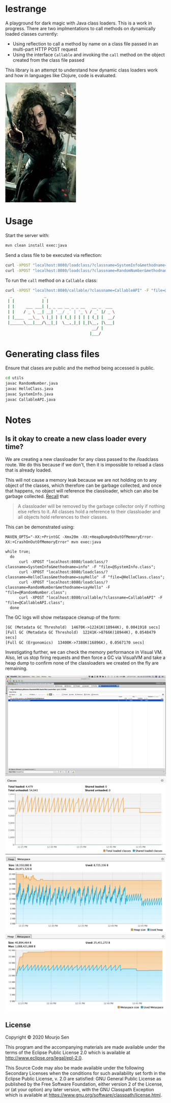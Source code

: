 # lestrange

A playground for dark magic with Java class loaders. This is a work in
progress. There are two implmentations to call methods on dynamically
loaded classes currently:
- Using reflection to call a method by name on a class file  passed in
  an multi-part HTTP POST request
- Using the interface `Callable` and invoking the `call` method on the
  object created from the class file passed

This library is an attempt to understand how dynamic class loaders
work and how in languages like Clojure, code is evaluated.

![Bellatrix](/utils/bella.png)


# Usage

Start the server with:
```bash
mvn clean install exec:java
```

Send a class file to be executed via reflection:
```bash
curl -XPOST "localhost:8080/loadclass/?classname=SystemInfo&methodname=info" -F "file=@SystemInfo.class"
curl -XPOST "localhost:8080/loadclass/?classname=RandomNumber&methodname=sayHello" -F "file=@RandomNumber.class"
```

To run the `call` method on a `Callable` class:
```bash
curl -XPOST "localhost:8080/callable/?classname=CallableAPI" -F "file=@CallableAPI.class"
  _              _
 | |            | |
 | |     ___ ___| |_ _ __ __ _ _ __   __ _  ___
 | |    / _ \ __| __| '__/ _` | '_ \ / _` |/ _ \
 | |____  __\__ \ |_| | | (_| | | | | (_| |  __/
 |______\___|___/\__|_|  \__,_|_| |_|\__, |\___|
                                      __/ |
                                     |___/
```

# Generating class files
Ensure that clases are public and the method being accessed is public.
```bash
cd utils
javac RandomNumber.java
javac HelloClass.java
javac SystemInfo.java
javac CallableAPI.java
```

# Notes

## Is it okay to create a new class loader every time?
We are creating a new classloader for any class passed to the
/loadclass route. We do this because if we don't, then it is
impossible to reload a class that is already loaded.

This will not cause a memory leak because we are not holding on to any
object of the classes, which therefore can be garbage collected, and
once that happens, no object will reference the classloader, which can
also be garbage collected. [Recall](https://www.dynatrace.com/resources/ebooks/javabook/class-loader-issues/) that:

> A classloader will be removed by the garbage collector only if nothing else refers to it. All classes hold a reference to their classloader and all objects hold references to their classes.


This can be demonstrated using:
```shell
MAVEN_OPTS="-XX:+PrintGC -Xmx20m -XX:+HeapDumpOnOutOfMemoryError-XX:+CrashOnOutOfMemoryError" mvn exec:java
```

```shell
while true;
  do
      curl -XPOST "localhost:8080/loadclass/?classname=SystemInfo&methodname=info" -F "file=@SystemInfo.class";
      curl -XPOST "localhost:8080/loadclass/?classname=HelloClass&methodname=sayHello" -F "file=@HelloClass.class";
      curl -XPOST "localhost:8080/loadclass/?classname=RandomNumber&methodname=sayHello" -F "file=@RandomNumber.class";
      curl -XPOST "localhost:8080/callable/?classname=CallableAPI" -F "file=@CallableAPI.class";
  done
```

The GC logs will show metaspace cleanup of the form:
```shell
[GC (Metadata GC Threshold)  14670K->12241K(18944K), 0.0041918 secs]
[Full GC (Metadata GC Threshold)  12241K->8766K(18944K), 0.0548479 secs]
[Full GC (Ergonomics)  13400K->7388K(16896K), 0.0567170 secs]
```

Investigating further, we can check the memory performance in Visual
VM. Also, let us stop firing requests and then force a GC via VisualVM
and take a heap dump to confirm none of the classloaders we created on
the fly are remaining.

![classloaders](/utils/screenshot_class_loader_objects.jpg)
![classes](/utils/screenshot_classes_loaded.jpg)
![heap](/utils/screenshot_heapspace.jpg)
![meta](/utils/screenshot_metaspace.jpg)



## License

Copyright © 2020 Mourjo Sen

This program and the accompanying materials are made available under the
terms of the Eclipse Public License 2.0 which is available at
http://www.eclipse.org/legal/epl-2.0.

This Source Code may also be made available under the following Secondary
Licenses when the conditions for such availability set forth in the Eclipse
Public License, v. 2.0 are satisfied: GNU General Public License as published by
the Free Software Foundation, either version 2 of the License, or (at your
option) any later version, with the GNU Classpath Exception which is available
at https://www.gnu.org/software/classpath/license.html.

